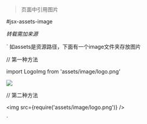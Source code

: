 
> 页面中引用图片

#jsx-assets-image

*转载需加来源*


`
如assets是资源路径，下面有一个image文件夹存放图片

// 第一种方法

import LogoImg from 'assets/image/logo.png'

<img src={LogoImg}/>


// 第二种方法

<img src={require('assets/image/logo.png')} />

`


